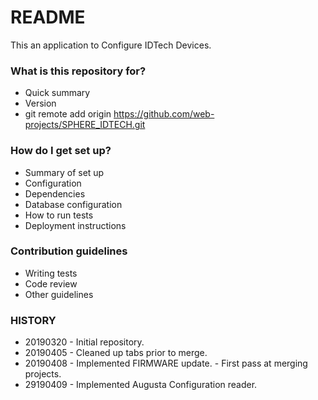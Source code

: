 # README #

This an application to Configure IDTech Devices.

### What is this repository for? ###

* Quick summary
* Version
* git remote add origin https://github.com/web-projects/SPHERE_IDTECH.git

### How do I get set up? ###

* Summary of set up
* Configuration
* Dependencies
* Database configuration
* How to run tests
* Deployment instructions

### Contribution guidelines ###

* Writing tests
* Code review
* Other guidelines

### HISTORY ###

* 20190320 - Initial repository.
* 20190405 - Cleaned up tabs prior to merge.
* 20190408 - Implemented FIRMWARE update.
           - First pass at merging projects.
* 29190409 - Implemented Augusta Configuration reader.
           